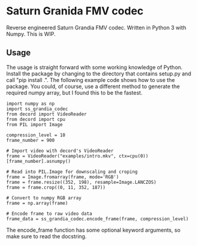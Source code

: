 # Saturn Granida FMV codec

Reverse engineered Saturn Grandia FMV codec. Written in Python 3 with Numpy. This is WIP.

## Usage

The usage is straight forward with some working knowledge of Python. Install the package by changing to the directory that contains setup.py and call "pip install .". The following example code shows how to use the package. You could, of course, use a different method to generate the required numpy array, but I found this to be the fastest.

```pyhton
import numpy as np
import ss_grandia_codec
from decord import VideoReader
from decord import cpu
from PIL import Image

compression_level = 10
frame_number = 900

# Import video with decord's VideoReader
frame = VideoReader("examples/intro.mkv", ctx=cpu(0))[frame_number].asnumpy()

# Read into PIL.Image for downscaling and croping
frame = Image.fromarray(frame, mode='RGB')
frame = frame.resize((352, 198), resample=Image.LANCZOS)
frame = frame.crop((0, 11, 352, 187))

# Convert to numpy RGB array
frame = np.array(frame)

# Encode frame to raw video data
frame_data = ss_grandia_codec.encode_frame(frame, compression_level)
```

The encode_frame function has some optional keyword arguments, so make sure to read the docstring.